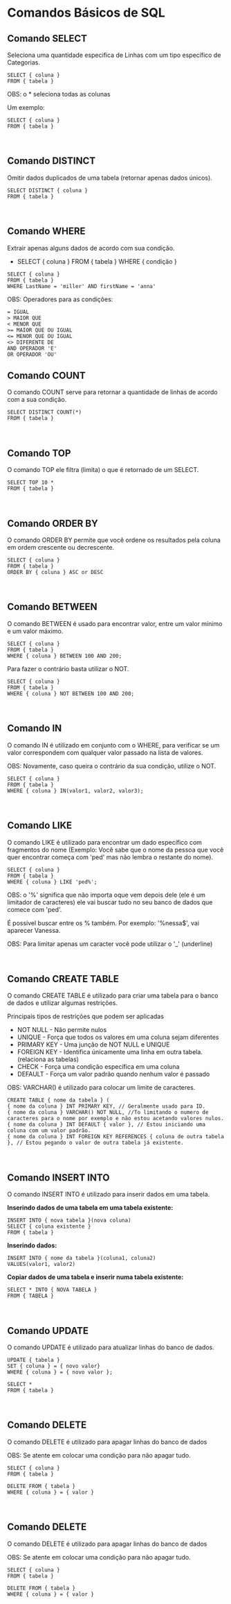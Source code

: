 # Comandos Básicos de SQL

## Comando SELECT 

Seleciona uma quantidade especifica de Linhas com um tipo específico de Categorias.
```
SELECT { coluna } 
FROM { tabela }
```
OBS: o * seleciona todas as colunas

Um exemplo:
```
SELECT { coluna }
FROM { tabela }
```

<br>

## Comando DISTINCT

Omitir dados duplicados de uma tabela (retornar apenas dados únicos).
```
SELECT DISTINCT { coluna }
FROM { tabela }
```

<br>

## Comando WHERE

Extrair apenas alguns dados de acordo com sua condição.

* SELECT { coluna } FROM { tabela } WHERE { condição }

```
SELECT { coluna }
FROM { tabela }
WHERE LastName = 'miller' AND firstName = 'anna'
```

OBS: Operadores para as condições:
```
= IGUAL
> MAIOR QUE
< MENOR QUE
>= MAIOR QUE OU IGUAL
<= MENOR QUE OU IGUAL
<> DIFERENTE DE
AND OPERADOR 'E'
OR OPERADOR 'OU'
```

## Comando COUNT

O comando COUNT serve para retornar a quantidade de linhas de acordo com a sua condição.

```
SELECT DISTINCT COUNT(*)
FROM { tabela }
```

<br>

## Comando TOP

O comando TOP ele filtra (limita) o que é retornado de um SELECT.

```
SELECT TOP 10 *
FROM { tabela }
```

<br>

## Comando ORDER BY

O comando ORDER BY permite que você ordene os resultados pela coluna em ordem crescente ou decrescente.
```
SELECT { coluna }
FROM { tabela }
ORDER BY { coluna } ASC or DESC
```

<br>

## Comando BETWEEN

O comando BETWEEN é usado para encontrar valor, entre um valor mínimo e um valor máximo.

```
SELECT { coluna }
FROM { tabela }
WHERE { coluna } BETWEEN 100 AND 200;
```

Para fazer o contrário basta utilizar o NOT.

```
SELECT { coluna }
FROM { tabela }
WHERE { coluna } NOT BETWEEN 100 AND 200;
```

<br>

## Comando IN

O comando IN é utilizado em conjunto com o WHERE, para verificar se um valor correspondem com qualquer valor passado na lista de valores.

OBS: Novamente, caso queira o contrário da sua condição, utilize o NOT.

```
SELECT { coluna }
FROM { tabela }
WHERE { coluna } IN(valor1, valor2, valor3);
```

<br>

## Comando LIKE
O comando LIKE é utilizado para encontrar um dado específico com fragmentos do nome (Exemplo: Você sabe que o nome da pessoa que você quer encontrar começa com 'ped' mas não lembra o restante do nome).

```
SELECT { coluna }
FROM { tabela }
WHERE { coluna } LIKE 'ped%';
```

OBS: o '%' significa que não importa oque vem depois dele (ele é um limitador de caracteres) ele vai buscar tudo no seu banco de dados que comece com 'ped'.

É possível buscar entre os % também. Por exemplo: '%nessa$', vai aparecer Vanessa.

OBS: Para limitar apenas um caracter você pode utilizar o '_' (underline)

<br>

## Comando CREATE TABLE

O comando CREATE TABLE é utilizado para criar uma tabela para o banco de dados e utilizar algumas restrições.

Principais tipos de restrições que podem ser aplicadas
* NOT NULL - Não permite nulos
* UNIQUE - Força que todos os valores em uma coluna sejam diferentes
* PRIMARY KEY - Uma junção de NOT NULL e UNIQUE
* FOREIGN KEY - Identifica únicamente uma linha em outra tabela. (relaciona as tabelas)
* CHECK - Força uma condição específica em uma coluna
* DEFAULT - Força um valor padrão quando nenhum valor é passado

OBS: VARCHAR() é utilizado para colocar um limite de caracteres.

```
CREATE TABLE { nome da tabela } (
{ nome da coluna } INT PRIMARY KEY, // Geralmente usado para ID.
{ nome da coluna } VARCHAR() NOT NULL, //To limitando o numero de caracteres para o nome por exemplo e não estou acetando valores nulos.
{ nome da coluna } INT DEFAULT { valor }, // Estou iniciando uma coluna com um valor padrão.
{ nome da coluna } INT FOREIGN KEY REFERENCES { coluna de outra tabela }, // Estou pegando o valor de outra tabela já existente.
```

<br>

## Comando INSERT INTO

O comando INSERT INTO é utilizado para inserir dados em uma tabela.

**Inserindo dados de uma tabela em uma tabela existente:**

```
INSERT INTO { nova tabela }(nova coluna)
SELECT { coluna existente }
FROM { tabela }
```

**Inserindo dados:**

```
INSERT INTO { nome da tabela }(coluna1, coluna2)
VALUES(valor1, valor2)
```

**Copiar dados de uma tabela e inserir numa tabela existente:**

```
SELECT * INTO { NOVA TABELA }
FROM { TABELA }
```

<br>

## Comando UPDATE

O comando UPDATE é utilizado para atualizar linhas do banco de dados.

```
UPDATE { tabela }
SET { coluna } = { novo valor}
WHERE { coluna } = { novo valor };

SELECT *
FROM { tabela }
```

<br>

## Comando DELETE

O comando DELETE é utilizado para apagar linhas do banco de dados

OBS: Se atente em colocar uma condição para não apagar tudo.

```
SELECT { coluna }
FROM { tabela }

DELETE FROM { tabela }
WHERE { coluna } = { valor }
```

<br>

## Comando DELETE

O comando DELETE é utilizado para apagar linhas do banco de dados

OBS: Se atente em colocar uma condição para não apagar tudo.

```
SELECT { coluna }
FROM { tabela }

DELETE FROM { tabela }
WHERE { coluna } = { valor }
```
